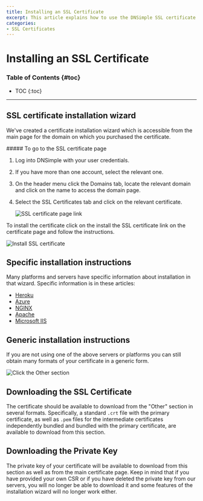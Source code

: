 ```yaml
---
title: Installing an SSL Certificate
excerpt: This article explains how to use the DNSimple SSL certificate installation wizard to install an SSL certificate in a few clicks on the most common web services and platforms.
categories:
- SSL Certificates
---
```


# Installing an SSL Certificate

### Table of Contents {#toc}

* TOC
{:toc}

---


## SSL certificate installation wizard

We've created a certificate installation wizard which is accessible from the main page for the domain on which you purchased the certificate.

<div class="section-steps" markdown="1">
##### To go to the SSL certificate page

1.  Log into DNSimple with your user credentials.
1.  If you have more than one account, select the relevant one.
1.  On the header menu click the <label>Domains</label> tab, locate the relevant domain and click on the name to access the domain page.
1.  Select the SSL Certificates tab and click on the relevant certificate.

    ![SSL certificate page link](/files/dnsimple-domain-certificates-list.png)
</div>

To install the certificate click on the <label>install the SSL certificate</label> link on the certificate page and follow the instructions.

![Install SSL certificate](/files/ssl-certificate-install-link.png)

## Specific installation instructions

Many platforms and servers have specific information about installation in that wizard. Specific information is in these articles:

- [Heroku](/articles/ssl-certificate-with-heroku#installation)
- [Azure](/articles/ssl-certificate-with-azure#installation)
- [NGINX](/articles/ssl-certificate-with-nginx#installation)
- [Apache](/articles/ssl-certificate-with-apache#installation)
- [Microsoft IIS](/articles/ssl-certificate-with-microsoft-iis#installation)

## Generic installation instructions

If you are not using one of the above servers or platforms you can still obtain many formats of your certificate in a generic form.

![Click the Other section](/files/certificate-installer-other.png)

## Downloading the SSL Certificate

The certificate should be available to download from the "Other" section in several formats. Specifically, a standard `.crt` file with the primary certificate, as well as `.pem` files for the intermediate certificates independently bundled and bundled with the primary certificate, are available to download from this section.

## Downloading the Private Key

The private key of your certificate will be available to download from this section as well as from the main certificate page. Keep in mind that if you have provided your own CSR or if you have deleted the private key from our servers, you will no longer be able to download it and some features of the installation wizard will no longer work either.
